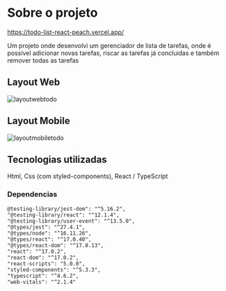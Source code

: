 # Sobre o projeto

https://todo-list-react-peach.vercel.app/

Um projeto onde desenvolvi um gerenciador de lista de tarefas, onde é possível adicionar novas tarefas, riscar as tarefas já concluidas e também remover todas as tarefas

## Layout Web
![layoutwebtodo](https://user-images.githubusercontent.com/88468443/158039056-bd41277c-1aa3-4964-ab79-9710463d65ca.png)

## Layout Mobile
![layoutmobiletodo](https://user-images.githubusercontent.com/88468443/158039085-8fb6b6fd-5759-4bcb-9e97-7fb8131cb5d1.png)

## Tecnologias utilizadas

Html, Css (com styled-components), React / TypeScript

### Dependencias

    @testing-library/jest-dom": "^5.16.2",
    "@testing-library/react": "^12.1.4",
    "@testing-library/user-event": "^13.5.0",
    "@types/jest": "^27.4.1",
    "@types/node": "^16.11.26",
    "@types/react": "^17.0.40",
    "@types/react-dom": "^17.0.13",
    "react": "^17.0.2",
    "react-dom": "^17.0.2",
    "react-scripts": "5.0.0",
    "styled-components": "^5.3.3",
    "typescript": "^4.6.2",
    "web-vitals": "^2.1.4"
